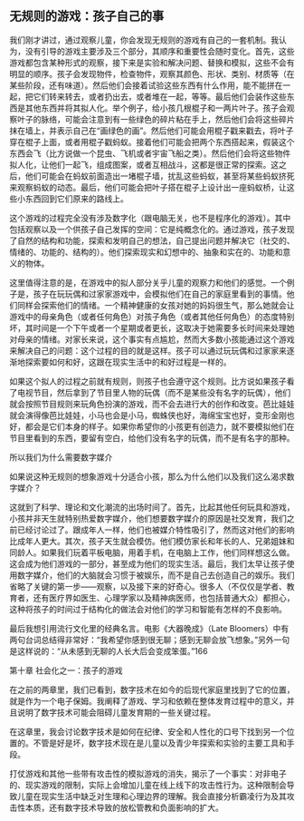 ## 无规则的游戏：孩子自己的事

  我们刚才讲过，通过观察儿童，你会发现无规则的游戏有自己的一套机制。我认为，没有引导的游戏主要涉及三个部分，其顺序和重要性会随时变化。首先，这些游戏都包含某种形式的观察，接下来是实验和解决问题、替换和模拟，这些不会有明显的顺序。孩子会发现物件，检查物件，观察其颜色、形状、类别、材质等（在某些阶段，还有味道）。然后他们会接着试验这些东西有什么作用，能不能拼在一起，把它们转来转去，或者扔出去，或者堆在一起，等等。最后他们会装作这些东西是其他东西并将其拟人化。举个例子，给小孩几根棍子和一两片叶子。孩子会观察叶子的脉络，可能会注意到有一些绿色的碎片粘在手上，然后他们会将这些碎片抹在墙上，并表示自己在“画绿色的画”。然后他们可能会用棍子戳来戳去，将叶子穿在棍子上面，或者用棍子戳蚂蚁。接着他们可能会把两个东西搭起来，假装这个东西会飞（比方说做一个昆虫、飞机或者宇宙飞船之类）。然后他们会将这些物件拟人化，让他们一起飞，组成图案，或者互相战斗，这都是很正常的探索。这之后，他们可能会在蚂蚁前面造出一堵棍子墙，扰乱这些蚂蚁，甚至将某些蚂蚁挤死来观察蚂蚁的动态。最后，他们可能会把叶子搭在棍子上设计出一座蚂蚁桥，让这些小东西回到它们原来的路线上。

  这个游戏的过程完全没有涉及数字化（跟电脑无关，也不是程序化的游戏）。其中包括观察以及一个供孩子自己发挥的空间：它是纯概念化的。通过游戏，孩子发现了自然的结构和功能，探索和发明自己的想法，自己提出问题并解决它（社交的、情绪的、功能的、结构的）。他们探索现实和幻想中的、抽象和实在的、功能和意义的物体。

  这里值得注意的是，在游戏中的拟人部分关乎儿童的观察力和他们的感觉。一个例子是，孩子在玩玩偶和过家家游戏中，会模拟他们在自己的家庭里看到的事情。他们同样会探索他们的情绪。一个精神健康的女孩对她的妈妈很生气，那么她就会让游戏中的母亲角色（或者任何角色）对孩子角色（或者其他任何角色）的态度特别坏，其时间是一个下午或者一个星期或者更长，这取决于她需要多长时间来处理她对母亲的情绪。对家长来说，这个事实有点尴尬，然而大多数小孩能通过这个游戏来解决自己的问题：这个过程的目的就是这样。孩子可以通过玩玩偶和过家家来逐渐地探索要如何和好，这跟在现实生活中的和好过程是一样的。

  如果这个拟人的过程之前就有规则，则孩子也会遵守这个规则。比方说如果孩子看了电视节目，然后拿到了节目里人物的玩偶（而不是某些没有名字的玩偶），他们就会按照节目规则来玩角色扮演的游戏，而不会去进行大的创作和改变。芭比娃娃就会演得像芭比娃娃，小马也会是小马，蜘蛛侠也好，海绵宝宝也好，变形金刚也好，都会是它们本身的样子。如果你希望你的小孩更有创造力，就不要模拟他们在节目里看到的东西，要留有空白，给他们没有名字的玩偶，而不是有名字的那种。

  所以我们为什么需要数字媒介

  如果说这种无规则的想象游戏十分适合小孩，那么为什么他们以及我们这么渴求数字媒介？

  这就到了科学、理论和文化潮流的出场时间了。首先，比起其他任何玩具和游戏，小孩并非天生就特别热爱数字媒介，他们想要数字媒介的原因是社交发育，我们之前已经讨论过了。跟成年人一样，他们也被媒介特性吸引了，然而这对他们的影响比成年人更大。其次，孩子天生就会模仿。他们模仿家长和年长的人、兄弟姐妹和同龄人。如果我们玩着平板电脑，用着手机，在电脑上工作，他们同样想这么做。这会成为他们游戏的一部分，甚至成为他们的现实生活。最后，我们太早让孩子使用数字媒介，他们的大脑就会习惯于被娱乐，而不是自己去创造自己的娱乐。我们省略了关键的第一步——观察，以及接下来的好奇心。很多人（不仅仅是学者、教育者，还有医疗界如医生、心理学家以及精神病医师，也包括普通大众）都担心，这种将孩子的时间过于结构化的做法会对他们的学习和智能有怎样的不良影响。

  最后我想引用流行文化里的经典名言。电影《大器晚成》（Late Bloomers）中有两句台词总结得非常好：“我希望你感到很无聊；感到无聊会放飞想象。”另外一句是这样说的：“从未感到无聊的人长大后会变成笨蛋。”166

  第十章 社会化之一：孩子的游戏

  在之前的两章里，我们已看到，数字技术在如今的后现代家庭里找到了它的位置，就是作为一个电子保姆。我阐释了游戏、学习和依赖在整体发育过程中的意义，并且说明了数字技术可能会阻碍儿童发育期的一些关键过程。

  在这章里，我会讨论数字技术是如何在纪律、安全和人性化的口号下找到另一个位置的。不管是好是坏，数字技术现在是儿童以及青少年探索和实验的主要工具和手段。

  打仗游戏和其他一些带有攻击性的模拟游戏的消失，揭示了一个事实：对非电子的、现实游戏的限制，实际上会增加儿童在线上线下的攻击性行为。这种限制会导致儿童在现实生活中缺乏对生理和心理边界的理解。我会直接分析霸凌行为及其攻击性本质，还有数字技术导致的放松管教和负面影响的扩大。